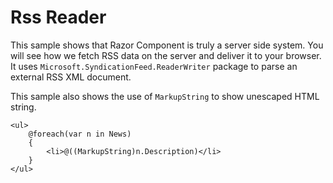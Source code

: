 # Rss Reader

This sample shows that Razor Component is truly a server side system. You will see how we fetch RSS data on the server and deliver it to your browser. It uses `Microsoft.SyndicationFeed.ReaderWriter` package to parse an external RSS XML document. 

This sample also shows the use of `MarkupString` to show unescaped HTML string.

```
<ul>
    @foreach(var n in News)
    {
        <li>@((MarkupString)n.Description)</li>
    }
</ul>
```
